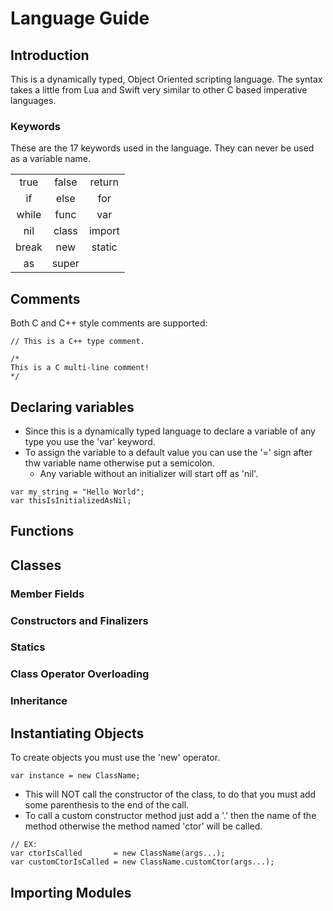 # Language Guide

## Introduction

This is a dynamically typed, Object Oriented scripting language.
The syntax takes a little from Lua and Swift very similar to
other C based imperative languages.

### Keywords

These are the 17 keywords used in the language. They can never be used as a variable name.

|       |       |        |
|:-----:|:-----:|:------:|
| true  | false | return |
| if    | else  | for    |
| while | func  | var    |
| nil   | class | import |
| break | new   | static |
| as    | super |        |

## Comments

Both C and C++ style comments are supported:

```
// This is a C++ type comment.

/*
This is a C multi-line comment!
*/
```

## Declaring variables

* Since this is a dynamically typed language to declare a variable of any type you use the 'var' keyword.
* To assign the variable to a default value you can use the '=' sign after thw variable name otherwise put a semicolon.
  - Any variable without an initializer will start off as 'nil'.

```
var my_string = "Hello World";
var thisIsInitializedAsNil;
```

## Functions

## Classes

### Member Fields

### Constructors and Finalizers

### Statics

### Class Operator Overloading

### Inheritance


## Instantiating Objects

To create objects you must use the 'new' operator.

```
var instance = new ClassName;
```

* This will NOT call the constructor of the class, to do that you must add some parenthesis to the end of the call.
* To call a custom constructor method just add a '.' then the name of the method otherwise the method named 'ctor' will be called.

```
// EX:
var ctorIsCalled       = new ClassName(args...);
var customCtorIsCalled = new ClassName.customCtor(args...);
```

## Importing Modules

